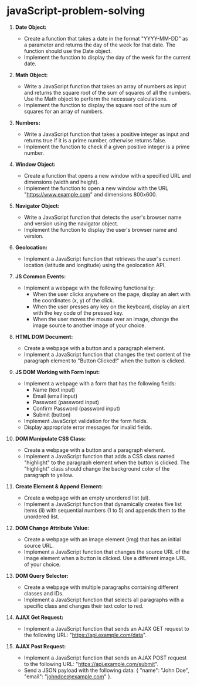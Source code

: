 # javaScript-problem-solving



1. **Date Object:**
   - Create a function that takes a date in the format "YYYY-MM-DD" as a parameter and returns the day of the week for that date. The function should use the Date object.
   - Implement the function to display the day of the week for the current date.

2. **Math Object:**
   - Write a JavaScript function that takes an array of numbers as input and returns the square root of the sum of squares of all the numbers. Use the Math object to perform the necessary calculations.
   - Implement the function to display the square root of the sum of squares for an array of numbers.

3. **Numbers:**
   - Write a JavaScript function that takes a positive integer as input and returns true if it is a prime number, otherwise returns false.
   - Implement the function to check if a given positive integer is a prime number.

4. **Window Object:**
   - Create a function that opens a new window with a specified URL and dimensions (width and height).
   - Implement the function to open a new window with the URL "https://www.example.com" and dimensions 800x600.

5. **Navigator Object:**
   - Write a JavaScript function that detects the user's browser name and version using the navigator object.
   - Implement the function to display the user's browser name and version.

6. **Geolocation:**
   - Implement a JavaScript function that retrieves the user's current location (latitude and longitude) using the geolocation API.

7. **JS Common Events:**
   - Implement a webpage with the following functionality:
     - When the user clicks anywhere on the page, display an alert with the coordinates (x, y) of the click.
     - When the user presses any key on the keyboard, display an alert with the key code of the pressed key.
     - When the user moves the mouse over an image, change the image source to another image of your choice.

8. **HTML DOM Document:**
   - Create a webpage with a button and a paragraph element.
   - Implement a JavaScript function that changes the text content of the paragraph element to "Button Clicked!" when the button is clicked.

9. **JS DOM Working with Form Input:**
   - Implement a webpage with a form that has the following fields:
     - Name (text input)
     - Email (email input)
     - Password (password input)
     - Confirm Password (password input)
     - Submit (button)
   - Implement JavaScript validation for the form fields.
   - Display appropriate error messages for invalid fields.

10. **DOM Manipulate CSS Class:**
    - Create a webpage with a button and a paragraph element.
    - Implement a JavaScript function that adds a CSS class named "highlight" to the paragraph element when the button is clicked. The "highlight" class should change the background color of the paragraph to yellow.

11. **Create Element & Append Element:**
    - Create a webpage with an empty unordered list (ul).
    - Implement a JavaScript function that dynamically creates five list items (li) with sequential numbers (1 to 5) and appends them to the unordered list.

12. **DOM Change Attribute Value:**
    - Create a webpage with an image element (img) that has an initial source URL.
    - Implement a JavaScript function that changes the source URL of the image element when a button is clicked. Use a different image URL of your choice.

13. **DOM Query Selector:**
    - Create a webpage with multiple paragraphs containing different classes and IDs.
    - Implement a JavaScript function that selects all paragraphs with a specific class and changes their text color to red.

14. **AJAX Get Request:**
    - Implement a JavaScript function that sends an AJAX GET request to the following URL: "https://api.example.com/data".

15. **AJAX Post Request:**
    - Implement a JavaScript function that sends an AJAX POST request to the following URL: "https://api.example.com/submit".
    - Send a JSON payload with the following data: { "name": "John Doe", "email": "johndoe@example.com" }.
